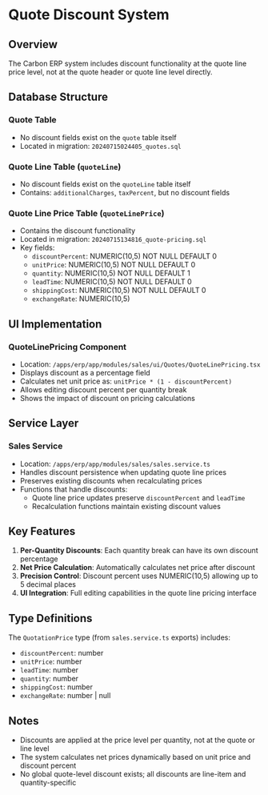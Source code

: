 # Quote Discount System

## Overview
The Carbon ERP system includes discount functionality at the quote line price level, not at the quote header or quote line level directly.

## Database Structure

### Quote Table
- No discount fields exist on the `quote` table itself
- Located in migration: `20240715024405_quotes.sql`

### Quote Line Table (`quoteLine`)
- No discount fields exist on the `quoteLine` table itself
- Contains: `additionalCharges`, `taxPercent`, but no discount fields

### Quote Line Price Table (`quoteLinePrice`)
- Contains the discount functionality
- Located in migration: `20240715134816_quote-pricing.sql`
- Key fields:
  - `discountPercent`: NUMERIC(10,5) NOT NULL DEFAULT 0
  - `unitPrice`: NUMERIC(10,5) NOT NULL DEFAULT 0
  - `quantity`: NUMERIC(10,5) NOT NULL DEFAULT 1
  - `leadTime`: NUMERIC(10,5) NOT NULL DEFAULT 0
  - `shippingCost`: NUMERIC(10,5) NOT NULL DEFAULT 0
  - `exchangeRate`: NUMERIC(10,5)

## UI Implementation

### QuoteLinePricing Component
- Location: `/apps/erp/app/modules/sales/ui/Quotes/QuoteLinePricing.tsx`
- Displays discount as a percentage field
- Calculates net unit price as: `unitPrice * (1 - discountPercent)`
- Allows editing discount percent per quantity break
- Shows the impact of discount on pricing calculations

## Service Layer

### Sales Service
- Location: `/apps/erp/app/modules/sales/sales.service.ts`
- Handles discount persistence when updating quote line prices
- Preserves existing discounts when recalculating prices
- Functions that handle discounts:
  - Quote line price updates preserve `discountPercent` and `leadTime`
  - Recalculation functions maintain existing discount values

## Key Features

1. **Per-Quantity Discounts**: Each quantity break can have its own discount percentage
2. **Net Price Calculation**: Automatically calculates net price after discount
3. **Precision Control**: Discount percent uses NUMERIC(10,5) allowing up to 5 decimal places
4. **UI Integration**: Full editing capabilities in the quote line pricing interface

## Type Definitions

The `QuotationPrice` type (from `sales.service.ts` exports) includes:
- `discountPercent`: number
- `unitPrice`: number
- `leadTime`: number
- `quantity`: number
- `shippingCost`: number
- `exchangeRate`: number | null

## Notes
- Discounts are applied at the price level per quantity, not at the quote or line level
- The system calculates net prices dynamically based on unit price and discount percent
- No global quote-level discount exists; all discounts are line-item and quantity-specific